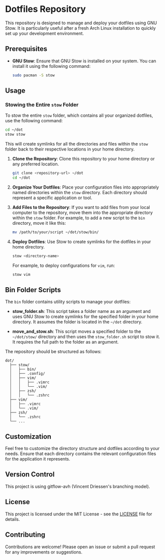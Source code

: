 # Dotfiles Repository

This repository is designed to manage and deploy your dotfiles using GNU Stow. It is particularly useful after a fresh Arch Linux installation to quickly set up your development environment.

## Prerequisites

- **GNU Stow**: Ensure that GNU Stow is installed on your system. You can install it using the following command:
  ```bash
  sudo pacman -S stow
  ```

## Usage

### Stowing the Entire `stow` Folder

To stow the entire `stow` folder, which contains all your organized dotfiles, use the following command:

```bash
cd ~/dot
stow stow
```

This will create symlinks for all the directories and files within the `stow` folder back to their respective locations in your home directory.

1. **Clone the Repository**: Clone this repository to your home directory or any preferred location.
   ```bash
   git clone <repository-url> ~/dot
   cd ~/dot
   ```

2. **Organize Your Dotfiles**: Place your configuration files into appropriately named directories within the `stow` directory. Each directory should represent a specific application or tool.

3. **Add Files to the Repository**: If you want to add files from your local computer to the repository, move them into the appropriate directory within the `stow` folder. For example, to add a new script to the `bin` directory, move it like this:
   ```bash
   mv /path/to/your/script ~/dot/stow/bin/
   ```

4. **Deploy Dotfiles**: Use Stow to create symlinks for the dotfiles in your home directory.
   ```bash
   stow <directory-name>
   ```

   For example, to deploy configurations for `vim`, run:
   ```bash
   stow vim
   ```

## Bin Folder Scripts

The `bin` folder contains utility scripts to manage your dotfiles:

- **stow_folder.sh**: This script takes a folder name as an argument and uses GNU Stow to create symlinks for the specified folder in your home directory. It assumes the folder is located in the `~/dot` directory.

- **move_and_stow.sh**: This script moves a specified folder to the `~/dot/stow/` directory and then uses the `stow_folder.sh` script to stow it. It requires the full path to the folder as an argument.

The repository should be structured as follows:
```
dot/
  ├── stow/
  │   ├── bin/
  │   ├── .config/
  │   ├── vim/
  │   │   ├── .vimrc
  │   │   └── .vim/
  │   ├── zsh/
  │   │   └── .zshrc
  ├── vim/
  │   ├── .vimrc
  │   └── .vim/
  ├── zsh/
  │   └── .zshrc
  └── ...
```

## Customization

Feel free to customize the directory structure and dotfiles according to your needs. Ensure that each directory contains the relevant configuration files for the application it represents.

## Version Control

This project is using gitflow-avh (Vincent Driessen's branching model).

## License

This project is licensed under the MIT License - see the [LICENSE](LICENSE) file for details.

## Contributing

Contributions are welcome! Please open an issue or submit a pull request for any improvements or suggestions.
